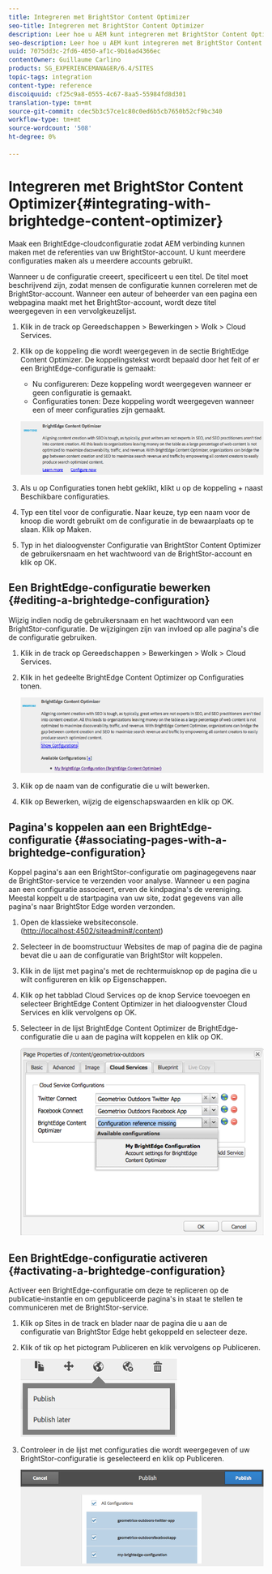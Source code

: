 ```yaml
---
title: Integreren met BrightStor Content Optimizer
seo-title: Integreren met BrightStor Content Optimizer
description: Leer hoe u AEM kunt integreren met BrightStor Content Optimizer.
seo-description: Leer hoe u AEM kunt integreren met BrightStor Content Optimizer.
uuid: 7075dd3c-2fd6-4050-af1c-9b16ad4366ec
contentOwner: Guillaume Carlino
products: SG_EXPERIENCEMANAGER/6.4/SITES
topic-tags: integration
content-type: reference
discoiquuid: cf25c9a8-0555-4c67-8aa5-55984fd8d301
translation-type: tm+mt
source-git-commit: cdec5b3c57ce1c80c0ed6b5cb7650b52cf9bc340
workflow-type: tm+mt
source-wordcount: '508'
ht-degree: 0%

---
```



# Integreren met BrightStor Content Optimizer{#integrating-with-brightedge-content-optimizer}

Maak een BrightEdge-cloudconfiguratie zodat AEM verbinding kunnen maken met de referenties van uw BrightStor-account. U kunt meerdere configuraties maken als u meerdere accounts gebruikt.

Wanneer u de configuratie creeert, specificeert u een titel. De titel moet beschrijvend zijn, zodat mensen de configuratie kunnen correleren met de BrightStor-account. Wanneer een auteur of beheerder van een pagina een webpagina maakt met het BrightStor-account, wordt deze titel weergegeven in een vervolgkeuzelijst.

1. Klik in de track op Gereedschappen > Bewerkingen > Wolk > Cloud Services.
1. Klik op de koppeling die wordt weergegeven in de sectie BrightEdge Content Optimizer. De koppelingstekst wordt bepaald door het feit of er een BrightEdge-configuratie is gemaakt:

   * Nu configureren: Deze koppeling wordt weergegeven wanneer er geen configuratie is gemaakt.
   * Configuraties tonen: Deze koppeling wordt weergegeven wanneer een of meer configuraties zijn gemaakt.

   ![chlimage_1-4](assets/chlimage_1-4.png)

1. Als u op Configuraties tonen hebt geklikt, klikt u op de koppeling + naast Beschikbare configuraties.
1. Typ een titel voor de configuratie. Naar keuze, typ een naam voor de knoop die wordt gebruikt om de configuratie in de bewaarplaats op te slaan. Klik op Maken.
1. Typ in het dialoogvenster Configuratie van BrightStor Content Optimizer de gebruikersnaam en het wachtwoord van de BrightStor-account en klik op OK.

## Een BrightEdge-configuratie bewerken {#editing-a-brightedge-configuration}

Wijzig indien nodig de gebruikersnaam en het wachtwoord van een BrightStor-configuratie. De wijzigingen zijn van invloed op alle pagina&#39;s die de configuratie gebruiken.

1. Klik in de track op Gereedschappen > Bewerkingen > Wolk > Cloud Services.
1. Klik in het gedeelte BrightEdge Content Optimizer op Configuraties tonen.

   ![chlimage_1-5](assets/chlimage_1-5.png)

1. Klik op de naam van de configuratie die u wilt bewerken.
1. Klik op Bewerken, wijzig de eigenschapswaarden en klik op OK.

## Pagina&#39;s koppelen aan een BrightEdge-configuratie {#associating-pages-with-a-brightedge-configuration}

Koppel pagina&#39;s aan een BrightStor-configuratie om paginagegevens naar de BrightStor-service te verzenden voor analyse. Wanneer u een pagina aan een configuratie associeert, erven de kindpagina&#39;s de vereniging. Meestal koppelt u de startpagina van uw site, zodat gegevens van alle pagina&#39;s naar BrightStor Edge worden verzonden.

1. Open de klassieke websiteconsole. ([http://localhost:4502/siteadmin#/content](http://localhost:4502/siteadmin#/content))
1. Selecteer in de boomstructuur Websites de map of pagina die de pagina bevat die u aan de configuratie van BrightStor wilt koppelen.
1. Klik in de lijst met pagina&#39;s met de rechtermuisknop op de pagina die u wilt configureren en klik op Eigenschappen.
1. Klik op het tabblad Cloud Services op de knop Service toevoegen en selecteer BrightEdge Content Optimizer in het dialoogvenster Cloud Services en klik vervolgens op OK.
1. Selecteer in de lijst BrightEdge Content Optimizer de BrightEdge-configuratie die u aan de pagina wilt koppelen en klik op OK.

   ![chlimage_1-6](assets/chlimage_1-6.png)

## Een BrightEdge-configuratie activeren {#activating-a-brightedge-configuration}

Activeer een BrightEdge-configuratie om deze te repliceren op de publicatie-instantie en om gepubliceerde pagina&#39;s in staat te stellen te communiceren met de BrightStor-service.

1. Klik op Sites in de track en blader naar de pagina die u aan de configuratie van BrightStor Edge hebt gekoppeld en selecteer deze.
1. Klik of tik op het pictogram Publiceren en klik vervolgens op Publiceren.

   ![chlimage_1-7](assets/chlimage_1-7.png)

1. Controleer in de lijst met configuraties die wordt weergegeven of uw BrightStor-configuratie is geselecteerd en klik op Publiceren.

   ![chlimage_1-8](assets/chlimage_1-8.png)

